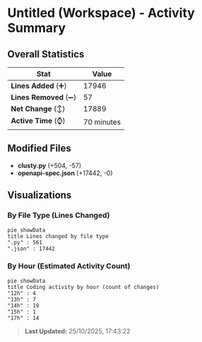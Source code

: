 # Untitled (Workspace) - Activity Summary 

## Overall Statistics

| Stat                   | Value                                                             |
| ---------------------- | ----------------------------------------------------------------- |
| **Lines Added** (➕)   | 17946                                          |
| **Lines Removed** (➖) | 57                                        |
| **Net Change** (↕)    | 17889                |
| **Active Time** (⌚)   | 70 minutes |


## Modified Files
- **clusty.py** (+504, -57)
- **openapi-spec.json** (+17442, -0)

## Visualizations

### By File Type (Lines Changed)

```mermaid
pie showData
title Lines changed by file type
".py" : 561
".json" : 17442
```

### By Hour (Estimated Activity Count)

```mermaid
pie showData
title Coding activity by hour (count of changes)
"12h" : 4
"13h" : 7
"14h" : 19
"15h" : 1
"17h" : 14
```


> **Last Updated:** 25/10/2025, 17:43:22